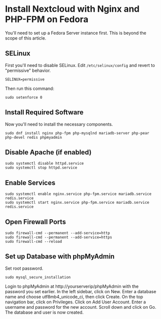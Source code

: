 # Install Nextcloud with Nginx and PHP-FPM on Fedora
You'll need to set up a Fedora Server instance first. This is beyond the scope of this article.

## SELinux
First you'll need to disable SELinux.
Edit `/etc/selinux/config` and revert to "permissive" behavior.
```
SELINUX=permissive
```
Then run this command:
```
sudo setenforce 0
```



## Install Required Software
Now you'll need to install the necessary components.
```
sudo dnf install nginx php-fpm php-mysqlnd mariadb-server php-pear php-devel redis phpmyadmin
```



## Disable Apache (if enabled)
```
sudo systemctl disable httpd.service
sudo systemctl stop httpd.service
```


## Enable Services
```
sudo systemctl enable nginx.service php-fpm.service mariadb.service redis.service
sudo systemctl start nginx.service php-fpm.service mariadb.service redis.service
```


## Open Firewall Ports
```
sudo firewall-cmd --permanent --add-service=http
sudo firewall-cmd --permanent --add-service=https
sudo firewall-cmd --reload
```

## Set up Database with phpMyAdmin
Set root password.
```
sudo mysql_secure_installation
```
Login to phpMyAdmin at http://yourserverip/phpMyAdmin with the password you set earlier.
In the left sidebar, click on New. Enter a database name and choose utf8mb4_unicode_ci, then click Create.
On the top navigation bar, click on Privileges. Click on Add User Account.
Enter a username and password for the new account. Scroll down and click on Go. The database and user is now created.

